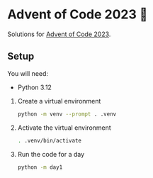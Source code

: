 # Advent of Code 2023 🎄

Solutions for [Advent of Code 2023](https://adventofcode.com/2023).

## Setup

You will need:
- Python 3.12

1. Create a virtual environment
    ```bash
    python -m venv --prompt . .venv
    ```
2. Activate the virtual environment
    ```bash
   . .venv/bin/activate 
   ```
3. Run the code for a day
    ```bash
   python -m day1
   ```
